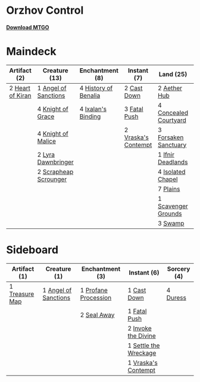 # Orzhov Control

#### [Download MTGO](../collection/Orzhov%20Control/Orzhov%20Control.txt)
# Maindeck

|                                       Artifact (2)                                        |                                         Creature (13)                                          |                                        Enchantment (8)                                        |                                         Instant (7)                                          |                                           Land (25)                                            |                                        Planeswalker (5)                                         |
|-------------------------------------------------------------------------------------------|------------------------------------------------------------------------------------------------|-----------------------------------------------------------------------------------------------|----------------------------------------------------------------------------------------------|------------------------------------------------------------------------------------------------|-------------------------------------------------------------------------------------------------|
|2 [Heart of Kiran](http://gatherer.wizards.com/Pages/Card/Details.aspx?multiverseid=423820)|1 [Angel of Sanctions](http://gatherer.wizards.com/Pages/Card/Details.aspx?multiverseid=426703) |4 [History of Benalia](http://gatherer.wizards.com/Pages/Card/Details.aspx?multiverseid=442909)|2 [Cast Down](http://gatherer.wizards.com/Pages/Card/Details.aspx?multiverseid=442969)        |2 [Aether Hub](http://gatherer.wizards.com/Pages/Card/Details.aspx?multiverseid=417815)         |1 [Gideon of the Trials](http://gatherer.wizards.com/Pages/Card/Details.aspx?multiverseid=426716)|
|                                                                                           |4 [Knight of Grace](http://gatherer.wizards.com/Pages/Card/Details.aspx?multiverseid=442911)    |4 [Ixalan's Binding](http://gatherer.wizards.com/Pages/Card/Details.aspx?multiverseid=435168)  |3 [Fatal Push](http://gatherer.wizards.com/Pages/Card/Details.aspx?multiverseid=423724)       |4 [Concealed Courtyard](http://gatherer.wizards.com/Pages/Card/Details.aspx?multiverseid=417818)|4 [Karn, Scion of Urza](http://gatherer.wizards.com/Pages/Card/Details.aspx?multiverseid=442889) |
|                                                                                           |4 [Knight of Malice](http://gatherer.wizards.com/Pages/Card/Details.aspx?multiverseid=442985)   |                                                                                               |2 [Vraska's Contempt](http://gatherer.wizards.com/Pages/Card/Details.aspx?multiverseid=435283)|3 [Forsaken Sanctuary](http://gatherer.wizards.com/Pages/Card/Details.aspx?multiverseid=433182) |                                                                                                 |
|                                                                                           |2 [Lyra Dawnbringer](http://gatherer.wizards.com/Pages/Card/Details.aspx?multiverseid=442914)   |                                                                                               |                                                                                              |1 [Ifnir Deadlands](http://gatherer.wizards.com/Pages/Card/Details.aspx?multiverseid=430868)    |                                                                                                 |
|                                                                                           |2 [Scrapheap Scrounger](http://gatherer.wizards.com/Pages/Card/Details.aspx?multiverseid=417804)|                                                                                               |                                                                                              |4 [Isolated Chapel](http://gatherer.wizards.com/Pages/Card/Details.aspx?multiverseid=382189)    |                                                                                                 |
|                                                                                           |                                                                                                |                                                                                               |                                                                                              |7 [Plains](http://gatherer.wizards.com/Pages/Card/Details.aspx?multiverseid=439601)             |                                                                                                 |
|                                                                                           |                                                                                                |                                                                                               |                                                                                              |1 [Scavenger Grounds](http://gatherer.wizards.com/Pages/Card/Details.aspx?multiverseid=430871)  |                                                                                                 |
|                                                                                           |                                                                                                |                                                                                               |                                                                                              |3 [Swamp](http://gatherer.wizards.com/Pages/Card/Details.aspx?multiverseid=439603)              |                                                                                                 |


# Sideboard

|                                      Artifact (1)                                       |                                         Creature (1)                                          |                                        Enchantment (3)                                        |                                          Instant (6)                                           |                                   Sorcery (4)                                   |
|-----------------------------------------------------------------------------------------|-----------------------------------------------------------------------------------------------|-----------------------------------------------------------------------------------------------|------------------------------------------------------------------------------------------------|---------------------------------------------------------------------------------|
|1 [Treasure Map](http://gatherer.wizards.com/Pages/Card/Details.aspx?multiverseid=435410)|1 [Angel of Sanctions](http://gatherer.wizards.com/Pages/Card/Details.aspx?multiverseid=426703)|1 [Profane Procession](http://gatherer.wizards.com/Pages/Card/Details.aspx?multiverseid=439826)|1 [Cast Down](http://gatherer.wizards.com/Pages/Card/Details.aspx?multiverseid=442969)          |4 [Duress](http://gatherer.wizards.com/Pages/Card/Details.aspx?multiverseid=None)|
|                                                                                         |                                                                                               |2 [Seal Away](http://gatherer.wizards.com/Pages/Card/Details.aspx?multiverseid=442919)         |1 [Fatal Push](http://gatherer.wizards.com/Pages/Card/Details.aspx?multiverseid=423724)         |                                                                                 |
|                                                                                         |                                                                                               |                                                                                               |2 [Invoke the Divine](http://gatherer.wizards.com/Pages/Card/Details.aspx?multiverseid=447152)  |                                                                                 |
|                                                                                         |                                                                                               |                                                                                               |1 [Settle the Wreckage](http://gatherer.wizards.com/Pages/Card/Details.aspx?multiverseid=435186)|                                                                                 |
|                                                                                         |                                                                                               |                                                                                               |1 [Vraska's Contempt](http://gatherer.wizards.com/Pages/Card/Details.aspx?multiverseid=435283)  |                                                                                 |

